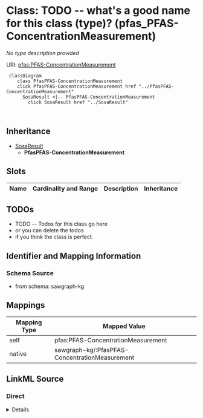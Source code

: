 

# Class: TODO -- what's a good name for this class (type)? (pfas_PFAS-ConcentrationMeasurement)


_No type description provided_





URI: [pfas:PFAS-ConcentrationMeasurement](http://sawgraph.spatialai.org/v1/pfas#PFAS-ConcentrationMeasurement)






```mermaid
 classDiagram
    class PfasPFAS-ConcentrationMeasurement
    click PfasPFAS-ConcentrationMeasurement href "../PfasPFAS-ConcentrationMeasurement"
      SosaResult <|-- PfasPFAS-ConcentrationMeasurement
        click SosaResult href "../SosaResult"
      
      
```





## Inheritance
* [SosaResult](../classes/SosaResult.md)
    * **PfasPFAS-ConcentrationMeasurement**



## Slots

| Name | Cardinality and Range | Description | Inheritance |
| ---  | --- | --- | --- |









## TODOs

* TODO -- Todos for this class go here
* or you can delete the todos
* if you think the class is perfect.

## Identifier and Mapping Information







### Schema Source


* from schema: sawgraph-kg




## Mappings

| Mapping Type | Mapped Value |
| ---  | ---  |
| self | pfas:PFAS-ConcentrationMeasurement |
| native | sawgraph-kg/:PfasPFAS-ConcentrationMeasurement |







## LinkML Source

<!-- TODO: investigate https://stackoverflow.com/questions/37606292/how-to-create-tabbed-code-blocks-in-mkdocs-or-sphinx -->

### Direct

<details>
```yaml
name: pfas_PFAS-ConcentrationMeasurement
description: No type description provided
title: TODO -- what's a good name for this class (type)?
todos:
- TODO -- Todos for this class go here
- or you can delete the todos
- if you think the class is perfect.
notes:
- Class with 156 occurences.
from_schema: sawgraph-kg
rank: 1000
is_a: sosa_Result
class_uri: pfas:PFAS-ConcentrationMeasurement

```
</details>

### Induced

<details>
```yaml
name: pfas_PFAS-ConcentrationMeasurement
description: No type description provided
title: TODO -- what's a good name for this class (type)?
todos:
- TODO -- Todos for this class go here
- or you can delete the todos
- if you think the class is perfect.
notes:
- Class with 156 occurences.
from_schema: sawgraph-kg
rank: 1000
is_a: sosa_Result
class_uri: pfas:PFAS-ConcentrationMeasurement

```
</details>